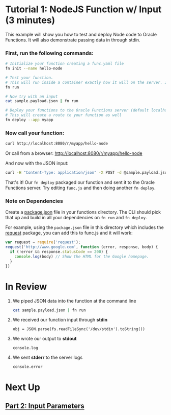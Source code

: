 # Tutorial 1: NodeJS Function w/ Input (3 minutes)

This example will show you how to test and deploy Node code to Oracle Functions. It will also demonstrate passing data in through stdin.

### First, run the following commands:

```sh
# Initialize your function creating a func.yaml file
fn init --name hello-node

# Test your function. 
# This will run inside a container exactly how it will on the server. It will also install and vendor dependencies from Gemfile
fn run

# Now try with an input
cat sample.payload.json | fn run

# Deploy your functions to the Oracle Functions server (default localhost:8080)
# This will create a route to your function as well
fn deploy --app myapp
```
### Now call your function:

```sh
curl http://localhost:8080/r/myapp/hello-node
```

Or call from a browser: [http://localhost:8080/r/myapp/hello-node](http://localhost:8080/r/myapp/hello-node)

And now with the JSON input:

```sh
curl -H "Content-Type: application/json" -X POST -d @sample.payload.json http://localhost:8080/r/myapp/hello-node
```

That's it! Our `fn deploy` packaged our function and sent it to the Oracle Functions server. Try editing `func.js` 
and then doing another `fn deploy`.

### Note on Dependencies

Create a [package.json](https://docs.npmjs.com/getting-started/using-a-package.json) file in your functions directory. The CLI should pick that up and build in all
your dependencies on `fn run` and `fn deploy`.

For example, using the `package.json` file in this directory which includes the [request](https://www.npmjs.com/package/request) package, you can add this to func.js and it will work:

```js
var request = require('request');
request('http://www.google.com', function (error, response, body) {
  if (!error && response.statusCode == 200) {
    console.log(body) // Show the HTML for the Google homepage.
  }
})
```


# In Review

1. We piped JSON data into the function at the command line
    ```sh
    cat sample.payload.json | fn run
    ```

2. We received our function input through **stdin**
    ```node
    obj = JSON.parse(fs.readFileSync('/dev/stdin').toString())
    ```

3. We wrote our output to **stdout**
    ```node
    console.log
    ```

4. We sent **stderr** to the server logs
    ```node
    console.error
    ```


# Next Up
## [Part 2: Input Parameters](../../params)



